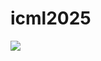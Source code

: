 # icml2025

![](./all_tasks_comparison_with_reference.png)
<!-- <img src = ./all_tasks_comparison_with_reference.png / > -->
